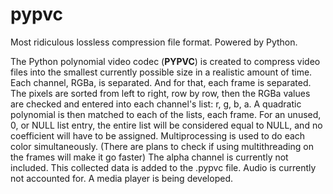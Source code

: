 # pypvc
Most ridiculous lossless compression file format. Powered by Python.

The Python polynomial video codec (**PYPVC**) is created to compress video files into the smallest currently possible size in a realistic amount of time. Each channel, RGBa, is separated. And for that, each frame is separated. 
The pixels are sorted from left to right, row by row, then the RGBa values are checked and entered into each channel's list: r, g, b, a. A quadratic polynomial is then matched to each of the lists, each frame.
For an unused, 0, or NULL list entry, the entire list will be considered equal to NULL, and no coefficient will have to be assigned.
Multiprocessing is used to do each color simultaneously. (There are plans to check if using multithreading on the frames will make it go faster)
The alpha channel is currently not included.
This collected data is added to the .pypvc file. Audio is currently not accounted for. A media player is being developed.
